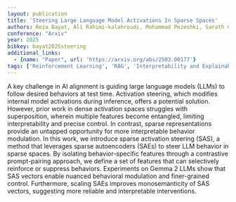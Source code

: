 ```yaml
---
layout: publication
title: 'Steering Large Language Model Activations In Sparse Spaces'
authors: Reza Bayat, Ali Rahimi-kalahroudi, Mohammad Pezeshki, Sarath Chandar, Pascal Vincent
conference: "Arxiv"
year: 2025
bibkey: bayat2025steering
additional_links:
  - {name: "Paper", url: 'https://arxiv.org/abs/2503.00177'}
tags: ['Reinforcement Learning', 'RAG', 'Interpretability and Explainability', 'Prompting']
---
```

A key challenge in AI alignment is guiding large language models (LLMs) to
follow desired behaviors at test time. Activation steering, which modifies
internal model activations during inference, offers a potential solution.
However, prior work in dense activation spaces struggles with superposition,
wherein multiple features become entangled, limiting interpretability and
precise control. In contrast, sparse representations provide an untapped
opportunity for more interpretable behavior modulation. In this work, we
introduce sparse activation steering (SAS), a method that leverages sparse
autoencoders (SAEs) to steer LLM behavior in sparse spaces. By isolating
behavior-specific features through a contrastive prompt-pairing approach, we
define a set of features that can selectively reinforce or suppress behaviors.
Experiments on Gemma 2 LLMs show that SAS vectors enable nuanced behavioral
modulation and finer-grained control. Furthermore, scaling SAEs improves
monosemanticity of SAS vectors, suggesting more reliable and interpretable
interventions.
